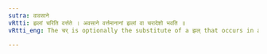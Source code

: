 ```yaml
---
sutra: वावसाने
vRtti: झलां चरिति वर्त्तते । अवसाने वर्त्तमानानां झलां वा चरादेशो भवति ॥
vRtti_eng: The चर् is optionally the substitute of a झल् that occurs in a Pause.

---
```


